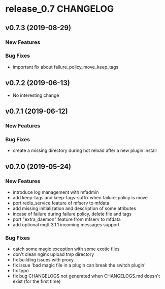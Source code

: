 # release_0.7 CHANGELOG



## v0.7.3 (2019-08-29)

### New Features


### Bug Fixes
- important fix about failure_policy_move_keep_tags





## v0.7.2 (2019-06-13)

- No interesting change


## v0.7.1 (2019-06-12)

### New Features


### Bug Fixes
- create a missing directory during hot reload after a new plugin install





## v0.7.0 (2019-05-24)

### New Features
- introduce log management with mfadmin
- add keep-tags and keep-tags-suffix when failure-policy is move
- port redis_service feature of mfserv to mfdata
- add missing initialization and description of some atributes
- incase of failure during failure policy, delete file and tags
- port "extra_daemon" feature from mfserv to mfdata
- add optional mqtt 3.1.1 incoming messages support


### Bug Fixes
- catch some magic exception with some exotic files
- don't clean nginx upload tmp directory
- fix building issues with proxy
- fix issue 'bad magic file in a plugin can break the switch plugin'
- fix typo
- fix bug CHANGELOGS not generated when CHANGELOGS.md doesn't exist (for the first time)





